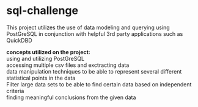 # sql-challenge
This project utilizes the use of data modeling and querying using PostGreSQL in conjunction with helpful 3rd party applications such as QuickDBD

**concepts utilized on the project:** <br />
using and utilizing PostGreSQL <br />
accessing multiple csv files and exctracting data <br />
data manipulation techniques to be able to represent several different statistical points in the data <br />
Filter large data sets to be able to find certain data based on independent criteria <br />
finding meaningful conclusions from the given data<br />
<br />

  
